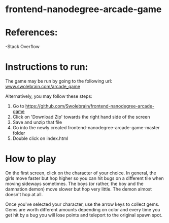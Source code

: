 frontend-nanodegree-arcade-game
===============================

References:
==================================
-Stack Overflow

Instructions to run:
==================================
The game may be run by going to the following url:
www.swolebrain.com/arcade_game

Alternatively, you may follow these steps:
1) Go to https://github.com/Swolebrain/frontend-nanodegree-arcade-game
2) Click on 'Download Zip' towards the right hand side of the screen
3) Save and unzip that file
4) Go into the newly created frontend-nanodegree-arcade-game-master folder
5) Double click on index.html

How to play
==================================
On the first screen, click on the character of your choice. In general, the
girls move faster but hop higher so you can hit bugs on a different tile when
moving sideways sometimes. The boys (or rather, the boy and the damnation demon)
move slower but hop very little. The demon almost doesn't hop at all.

Once you've selected your character, use the arrow keys to collect gems. Gems are
worth different amounts depending on color and every time you get hit by a bug
you will lose points and teleport to the original spawn spot.